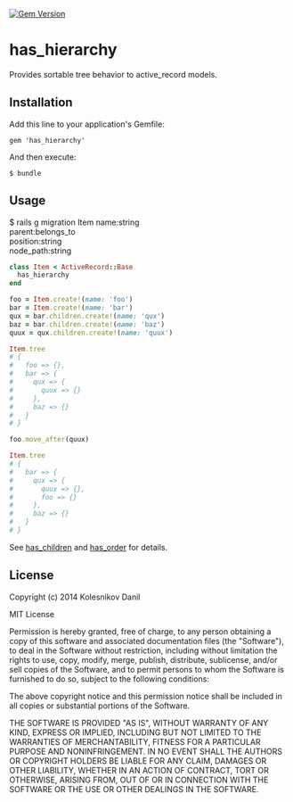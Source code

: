 [![Gem Version](https://badge.fury.io/rb/has_hierarchy.svg)](http://badge.fury.io/rb/has_hierarchy)

# has_hierarchy

Provides sortable tree behavior to active_record models.

## Installation

Add this line to your application's Gemfile:

    gem 'has_hierarchy'

And then execute:

    $ bundle

## Usage

  $ rails g migration Item name:string \
                           parent:belongs_to \
                           position:string \
                           node_path:string

```ruby
class Item < ActiveRecord::Base
  has_hierarchy
end

foo = Item.create!(name: 'foo')
bar = Item.create!(name: 'bar')
qux = bar.children.create!(name: 'qux')
baz = bar.children.create!(name: 'baz')
quux = qux.children.create!(name: 'quux')

Item.tree
# {
#   foo => {},
#   bar => {
#     qux => {
#       quux => {}
#     },
#     baz => {}
#   }
# }

foo.move_after(quux)

Item.tree
# {
#   bar => {
#     qux => {
#       quux => {},
#       foo => {}
#     },
#     baz => {}
#   }
# }

```

See [has_children](https://github.com/kolesnikovde/has_children) and
[has_order](https://github.com/kolesnikovde/has_order) for details.

## License

Copyright (c) 2014 Kolesnikov Danil

MIT License

Permission is hereby granted, free of charge, to any person obtaining
a copy of this software and associated documentation files (the
"Software"), to deal in the Software without restriction, including
without limitation the rights to use, copy, modify, merge, publish,
distribute, sublicense, and/or sell copies of the Software, and to
permit persons to whom the Software is furnished to do so, subject to
the following conditions:

The above copyright notice and this permission notice shall be
included in all copies or substantial portions of the Software.

THE SOFTWARE IS PROVIDED "AS IS", WITHOUT WARRANTY OF ANY KIND,
EXPRESS OR IMPLIED, INCLUDING BUT NOT LIMITED TO THE WARRANTIES OF
MERCHANTABILITY, FITNESS FOR A PARTICULAR PURPOSE AND
NONINFRINGEMENT. IN NO EVENT SHALL THE AUTHORS OR COPYRIGHT HOLDERS BE
LIABLE FOR ANY CLAIM, DAMAGES OR OTHER LIABILITY, WHETHER IN AN ACTION
OF CONTRACT, TORT OR OTHERWISE, ARISING FROM, OUT OF OR IN CONNECTION
WITH THE SOFTWARE OR THE USE OR OTHER DEALINGS IN THE SOFTWARE.
